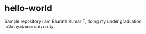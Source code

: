 # hello-world
Sample repository
I am Bharath Kumar T, doing my under graduation inSathyabama university.
